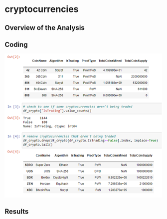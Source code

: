 # cryptocurrencies
## Overview of the Analysis

## Coding

![First the cryptocurrency dataset was cleaned](screenshots/crypto1.png)


## Results

  





